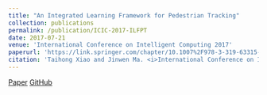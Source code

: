 ```yaml
---
title: "An Integrated Learning Framework for Pedestrian Tracking"
collection: publications
permalink: /publication/ICIC-2017-ILFPT
date: 2017-07-21
venue: 'International Conference on Intelligent Computing 2017'
paperurl: 'https://link.springer.com/chapter/10.1007%2F978-3-319-63315-2_9'
citation: 'Taihong Xiao and Jinwen Ma. <i>International Conference on Intelligent Computing</i> (ICIC) 2017. Springer, Cham.'
---
```


[Paper](https://link.springer.com/chapter/10.1007%2F978-3-319-63315-2_9)
[GitHub](https://github.com/Prinsphield/ILFPT)

